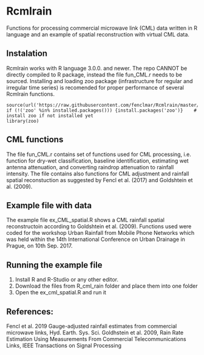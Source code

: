 # Rcmlrain
Functions for processing commercial microwave link (CML) data written in R language and an example of spatial reconstruction with virtual CML data.

## Instalation
Rcmlrain works with R language 3.0.0. and newer.  The repo CANNOT be directly compiled to R package, instead the file fun_CML.r needs to be sourced. Installing and loading zoo package (infrastructure for regular and irregular time series) is recomended for proper performance of several Rcmlrain functions.

```
source(url('https://raw.githubusercontent.com/fenclmar/Rcmlrain/master/Rcmlrain/fun_CML.r'))
if (!('zoo' %in% installed.packages())) {install.packages('zoo')}    # install zoo if not installed yet
library(zoo)
```

## CML functions
The file fun_CML.r contains set of functions used for CML processing, i.e. function for dry-wet classification, baseline identification, estimating wet antenna attenuation, and converting raindrop attenuation to rainfall intensity. The file contains also functions for CML adjustment and rainfall spatial reconstuction as suggested by Fencl et al. (2017) and Goldshtein et al. (2009). 

## Example file with data
The example file ex_CML_spatial.R  shows a CML rainfall spatial reconstructoin according to  Goldshtein et al. (2009). Functions used were coded for the workshop Urban Rainfall from Mobile Phone Networks which was held within the 14th International Conference on Urban Drainage in Prague, on 10th Sep. 2017.

## Running the example file

1. Install R and R-Studio or any other editor.
2. Download the files from R_cml_rain folder and place them into one folder
3. Open the ex_cml_spatial.R and run it

## References:
Fencl et al. 2019 Gauge-adjusted rainfall estimates from commercial microwave links, Hyd. Earth. Sys. Sci.
Goldhstein et al. 2009, Rain Rate Estimation Using Measurements From Commercial Telecommunications Links, IEEE Transactions on Signal Processing
